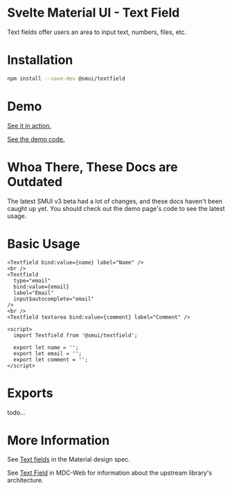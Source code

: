 # Svelte Material UI - Text Field

Text fields offer users an area to input text, numbers, files, etc.

# Installation

```sh
npm install --save-dev @smui/textfield
```

# Demo

[See it in action.](https://sveltematerialui.com/demo/textfield)

[See the demo code.](/site/src/routes/demo/textfield/)

# Whoa There, These Docs are Outdated

The latest SMUI v3 beta had a lot of changes, and these docs haven't been caught up yet. You should check out the demo page's code to see the latest usage.

# Basic Usage

```svelte
<Textfield bind:value={name} label="Name" />
<br />
<Textfield
  type="email"
  bind:value={email}
  label="Email"
  input$autocomplete="email"
/>
<br />
<Textfield textarea bind:value={comment} label="Comment" />

<script>
  import Textfield from '@smui/textfield';

  export let name = '';
  export let email = '';
  export let comment = '';
</script>
```

# Exports

todo...

# More Information

See [Text fields](https://material.io/components/text-fields) in the Material design spec.

See [Text Field](https://github.com/material-components/material-components-web/tree/v10.0.0/packages/mdc-textfield) in MDC-Web for information about the upstream library's architecture.
